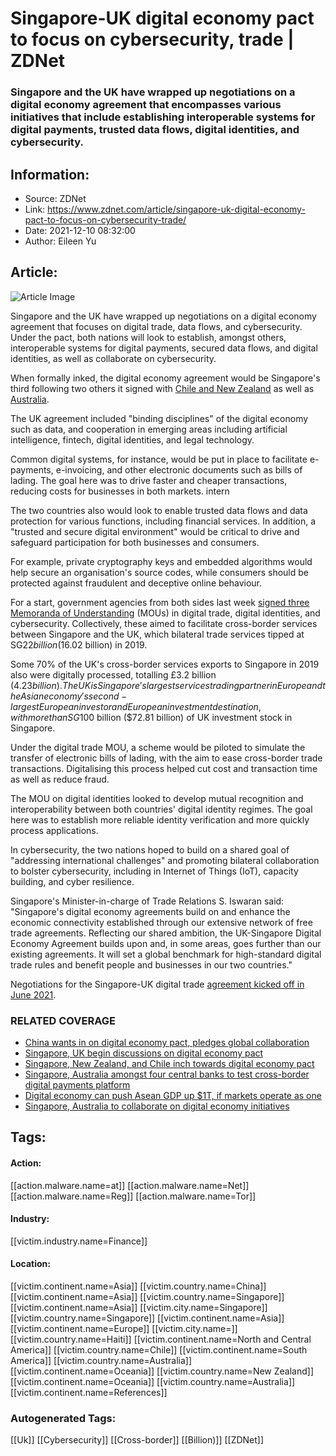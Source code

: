 # Singapore-UK digital economy pact to focus on cybersecurity, trade | ZDNet
### Singapore and the UK have wrapped up negotiations on a digital economy agreement that encompasses various initiatives that include establishing interoperable systems for digital payments, trusted data flows, digital identities, and cybersecurity.

## Information:
+ Source: ZDNet
+ Link: https://www.zdnet.com/article/singapore-uk-digital-economy-pact-to-focus-on-cybersecurity-trade/
+ Date: 2021-12-10 08:32:00
+ Author: Eileen Yu


## Article:
![Article Image](https://www.zdnet.com/a/img/resize/28f1d0bc50ce83fc61b024853799e20faec68905/2016/02/23/1cd8c1e6-f054-49b2-ba07-b7e8c67eeb2c/blockchain-digital-handshake.jpg?width=770&height=578&fit=crop&auto=webp)

Singapore and the UK have wrapped up negotiations on a digital economy agreement that focuses on digital trade, data flows, and cybersecurity. Under the pact, both nations will look to establish, amongst others, interoperable systems for digital payments, secured data flows, and digital identities, as well as collaborate on cybersecurity. 

When formally inked, the digital economy agreement would be Singapore's third following two others it signed with [Chile and New Zealand](https://www.zdnet.com/article/singapore-new-zealand-and-chile-inch-towards-digital-economy-pact/) as well as [Australia](https://www.zdnet.com/article/singapore-australia-formalise-digital-economy-pact/). 

The UK agreement included "binding disciplines" of the digital economy such as data, and cooperation in emerging areas including artificial intelligence, fintech, digital identities, and legal technology. 


Common digital systems, for instance, would be put in place to facilitate e-payments, e-invoicing, and other electronic documents such as bills of lading. The goal here was to drive faster and cheaper transactions, reducing costs for businesses in both markets. intern

The two countries also would look to enable trusted data flows and data protection for various functions, including financial services. In addition, a "trusted and secure digital environment" would be critical to drive and safeguard participation for both businesses and consumers. 

For example, private cryptography keys and embedded algorithms would help secure an organisation's source codes, while consumers should be protected against fraudulent and deceptive online behaviour. 

For a start, government agencies from both sides last week [signed three Memoranda of Understanding](https://www.mci.gov.sg/pressroom/news-and-stories/pressroom/2021/11/singapore-and-the-uk-announce-signing-of-three-mous-in-the-areas-of-digital-trade-facilitation-digital-identities-and-cyber-security) (MOUs) in digital trade, digital identities, and cybersecurity. Collectively, these aimed to facilitate cross-border services between Singapore and the UK, which bilateral trade services tipped at SG$22 billion ($16.02 billion) in 2019. 






Some 70% of the UK's cross-border services exports to Singapore in 2019 also were digitally processed, totalling £3.2 billion ($4.23 billion). The UK is Singapore's largest services trading partner in Europe and the Asian economy's second-largest European investor and European investment destination, with more than SG$100 billion ($72.81 billion) of UK investment stock in Singapore. 

Under the digital trade MOU, a scheme would be piloted to simulate the transfer of electronic bills of lading, with the aim to ease cross-border trade transactions. Digitalising this process helped cut cost and transaction time as well as reduce fraud. 

The MOU on digital identities looked to develop mutual recognition and interoperability between both countries' digital identity regimes. The goal here was to establish more reliable identity verification and more quickly process applications. 

In cybersecurity, the two nations hoped to build on a shared goal of "addressing international challenges" and promoting bilateral collaboration to bolster cybersecurity, including in Internet of Things (IoT), capacity building, and cyber resilience.

Singapore's Minister-in-charge of Trade Relations S. Iswaran said: "Singapore's digital economy agreements build on and enhance the economic connectivity established through our extensive network of free trade agreements. Reflecting our shared ambition, the UK-Singapore Digital Economy Agreement builds upon and, in some areas, goes further than our existing agreements. It will set a global benchmark for high-standard digital trade rules and benefit people and businesses in our two countries."

Negotiations for the Singapore-UK digital trade [agreement kicked off in June 2021](https://www.zdnet.com/article/singapore-uk-begin-discussions-on-digital-economy-pact/). 

### RELATED COVERAGE

* [China wants in on digital economy pact, pledges global collaboration](https://www.zdnet.com/article/china-wants-in-on-digital-economy-pact-pledges-global-collaboration/)
* [Singapore, UK begin discussions on digital economy pact](https://www.zdnet.com/article/singapore-uk-begin-discussions-on-digital-economy-pact/)
* [Singapore, New Zealand, and Chile inch towards digital economy pact](https://www.zdnet.com/article/singapore-new-zealand-and-chile-inch-towards-digital-economy-pact/)
* [Singapore, Australia amongst four central banks to test cross-border digital payments platform](https://www.zdnet.com/article/singapore-australia-amongst-four-central-banks-to-test-cross-border-digital-payments-platform/)
* [Digital economy can push Asean GDP up $1T, if markets operate as one](https://www.zdnet.com/article/digital-economy-can-push-asean-gdp-up-1t-if-markets-operate-as-one/)
* [Singapore, Australia to collaborate on digital economy initiatives](https://www.zdnet.com/article/singapore-australia-to-collaborate-on-digital-economy-initiatives/)





## Tags:

#### Action:
[[action.malware.name=at]] [[action.malware.name=Net]] [[action.malware.name=Reg]] [[action.malware.name=Tor]]

#### Industry:
[[victim.industry.name=Finance]]

#### Location:
[[victim.continent.name=Asia]] [[victim.country.name=China]] [[victim.continent.name=Asia]] [[victim.country.name=Singapore]] [[victim.continent.name=Asia]] [[victim.city.name=Singapore]] [[victim.country.name=Singapore]] [[victim.continent.name=Asia]] [[victim.continent.name=Europe]] [[victim.city.name=]] [[victim.country.name=Haiti]] [[victim.continent.name=North and Central America]] [[victim.country.name=Chile]] [[victim.continent.name=South America]] [[victim.country.name=Australia]] [[victim.continent.name=Oceania]] [[victim.country.name=New Zealand]] [[victim.continent.name=Oceania]] [[victim.country.name=Australia]] [[victim.continent.name=References]]

### Autogenerated Tags:
[[Uk]] [[Cybersecurity]] [[Cross-border]] [[Billion)]] [[ZDNet]]


